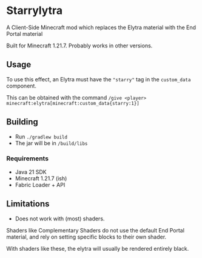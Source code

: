 # Starrylytra
A Client-Side Minecraft mod which replaces the Elytra material with the End Portal material

Built for Minecraft 1.21.7. Probably works in other versions.

## Usage

To use this effect, an Elytra must have the `"starry"` tag in the `custom_data` component.

This can be obtained with the command `/give <player> minecraft:elytra[minecraft:custom_data{starry:1}]`

## Building

- Run `./gradlew build`
- The jar will be in `/build/libs` 

### Requirements

- Java 21 SDK
- Minecraft 1.21.7 (ish)
- Fabric Loader + API

## Limitations

- Does not work with (most) shaders.

Shaders like Complementary Shaders do not use the default End Portal material, and rely on setting specific blocks to their own shader.

With shaders like these, the elytra will usually be rendered entirely black.
